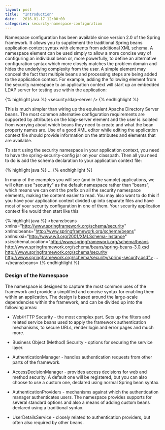 ```yaml
---
layout: post
title:  "Introduction"
date:   2016-01-17 12:00:00
categories: security-namespace-configuration
---
```


Namespace configuration has been available since version 2.0 of the Spring framework. It allows you to supplement the traditional Spring beans application context syntax with elements from additional XML schema. A namespace element can be used simply to allow a more concise way of configuring an individual bean or, more powerfully, to define an alternative configuration syntax which more closely matches the problem domain and hides the underlying complexity from the user. A simple element may conceal the fact that multiple beans and processing steps are being added to the application context. For example, adding the following element from the security namespace to an application context will start up an embedded LDAP server for testing use within the application:

{% highlight java %}
<security:ldap-server />
{% endhighlight %}

This is much simpler than wiring up the equivalent Apache Directory Server beans. The most common alternative configuration requirements are supported by attributes on the ldap-server element and the user is isolated from worrying about which beans they need to create and what the bean property names are. Use of a good XML editor while editing the application context file should provide information on the attributes and elements that are available.

To start using the security namespace in your application context, you need to have the spring-security-config jar on your classpath. Then all you need to do is add the schema declaration to your application context file:

{% highlight java %}
<beans xmlns="http://www.springframework.org/schema/beans"
  xmlns:security="http://www.springframework.org/schema/security"
  xmlns:xsi="http://www.w3.org/2001/XMLSchema-instance"
  xsi:schemaLocation="http://www.springframework.org/schema/beans
          http://www.springframework.org/schema/beans/spring-beans-3.0.xsd
          http://www.springframework.org/schema/security
          http://www.springframework.org/schema/security/spring-security.xsd">
    ...
</beans>
{% endhighlight %}

In many of the examples you will see (and in the sample) applications, we will often use "security" as the default namespace rather than "beans", which means we can omit the prefix on all the security namespace elements, making the content easier to read. You may also want to do this if you have your application context divided up into separate files and have most of your security configuration in one of them. Your security application context file would then start like this

{% highlight java %}
<beans:beans xmlns="http://www.springframework.org/schema/security"
  xmlns:beans="http://www.springframework.org/schema/beans"
  xmlns:xsi="http://www.w3.org/2001/XMLSchema-instance"
  xsi:schemaLocation="http://www.springframework.org/schema/beans
           http://www.springframework.org/schema/beans/spring-beans-3.0.xsd
           http://www.springframework.org/schema/security
           http://www.springframework.org/schema/security/spring-security.xsd">
    ...
</beans:beans>
{% endhighlight %}

### Design of the Namespace

The namespace is designed to capture the most common uses of the framework and provide a simplified and concise syntax for enabling them within an application. The design is based around the large-scale dependencies within the framework, and can be divided up into the following areas:

- Web/HTTP Security - the most complex part. Sets up the filters and related service beans used to apply the framework authentication mechanisms, to secure URLs, render login and error pages and much more.

- Business Object (Method) Security - options for securing the service layer.

- AuthenticationManager - handles authentication requests from other parts of the framework.

- AccessDecisionManager - provides access decisions for web and method security. A default one will be registered, but you can also choose to use a custom one, declared using normal Spring bean syntax.

- AuthenticationProviders - mechanisms against which the authentication manager authenticates users. The namespace provides supports for several standard options and also a means of adding custom beans declared using a traditional syntax.

- UserDetailsService - closely related to authentication providers, but often also required by other beans.
